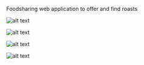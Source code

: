 Foodsharing web application to offer and find roasts

![alt text](https://github.com/beck-chri/SpringBoot-Project/blob/master/screenshot1.png?raw=true)

![alt text](https://github.com/beck-chri/SpringBoot-Project/blob/master/screenshot2.png?raw=true)

![alt text](https://github.com/beck-chri/SpringBoot-Project/blob/master/screenshot3.png?raw=true)

![alt text](https://github.com/beck-chri/SpringBoot-Project/blob/master/screenshot4.png?raw=true)